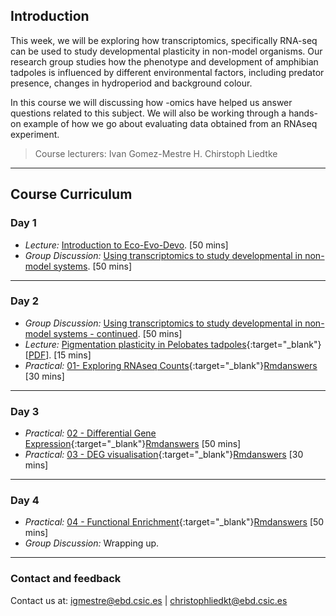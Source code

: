 ## Introduction

This week, we will be exploring how transcriptomics, specifically RNA-seq can be used to study developmental plasticity in non-model organisms. Our research group studies how the phenotype and development of amphibian tadpoles is influenced by different environmental factors, including predator presence, changes in hydroperiod and background colour.

In this course we will discussing how -omics have helped us answer questions related to this subject. We will also be working through a hands-on example of how we go about evaluating data obtained from an RNAseq experiment.

> Course lecturers:
> Ivan Gomez-Mestre
> H. Chirstoph Liedtke

---
## Course Curriculum

### Day 1

* _Lecture:_ [Introduction to Eco-Evo-Devo](). [50 mins]
* _Group Discussion:_ [Using transcriptomics to study developmental in non-model systems](./paper_discussion/paper_discussion.md). [50 mins]

---
### Day 2

* _Group Discussion:_ [Using transcriptomics to study developmental in non-model systems - continued](./paper_discussion/paper_discussion.md). [50 mins]
* _Lecture:_ [Pigmentation plasticity in Pelobates tadpoles](./lectures/intro_pigmentation/index.html){:target="_blank"}  [[PDF](lectures/intro_pigmentation.pdf)]. [15 mins]
* _Practical:_ [01- Exploring RNAseq Counts](./exercises/01_explore_counts.html){:target="_blank"}[Rmd](./exercises/01_explore_counts.Rmd)[answers](./exercises/answers/01_explore_counts.html) [30 mins]

---
### Day 3

* _Practical:_ [02 - Differential Gene Expression](./exercises/02_deg.html){:target="_blank"}[Rmd](./exercises/02_deg.Rmd)[answers](./exercises/answers/02_deg.html) [50 mins]
* _Practical:_ [03 - DEG visualisation](./exercises/03_deg_viz.html){:target="_blank"}[Rmd](./exercises/03_deg_viz.Rmd)[answers]((./exercises/answers/03_deg_viz.html)) [30 mins]

---
### Day 4

* _Practical:_ [04 - Functional Enrichment](./exercises/04_functional_enrichment.html){:target="_blank"}[Rmd](./exercises/04_functional_enrichment.Rmd)[answers](./exercises/answers/04_functional_enrichment.html) [50 mins]
* _Group Discussion:_ Wrapping up.

---
### Contact and feedback

Contact us at:  igmestre@ebd.csic.es |  christophliedkt@ebd.csic.es

